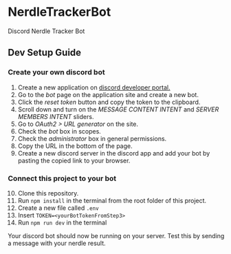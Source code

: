 # NerdleTrackerBot

Discord Nerdle Tracker Bot

## Dev Setup Guide

### Create your own discord bot

1. Create a new application on [discord developer portal.](https://discord.com/developers/applications)
2. Go to the *bot* page on the application site and create a new bot.
3. Click the *reset token* button and copy the token to the clipboard.
4. Scroll down and turn on the *MESSAGE CONTENT INTENT* and *SERVER MEMBERS INTENT* sliders.
5. Go to *OAuth2 > URL generator* on the site.
6. Check the *bot* box in scopes.
7. Check the *administrator* box in general permissions.
8. Copy the URL in the bottom of the page.
9. Create a new discord server in the discord app and add your bot by pasting the copied link to your browser.

### Connect this project to your bot

10. Clone this repository.
12. Run `npm install` in the terminal from the root folder of this project.
13. Create a new file called `.env`
14. Insert `TOKEN=<yourBotTokenFromStep3>`
15. Run `npm run dev` in the terminal

Your discord bot should now be running on your server. Test this by sending a message with your nerdle result.
